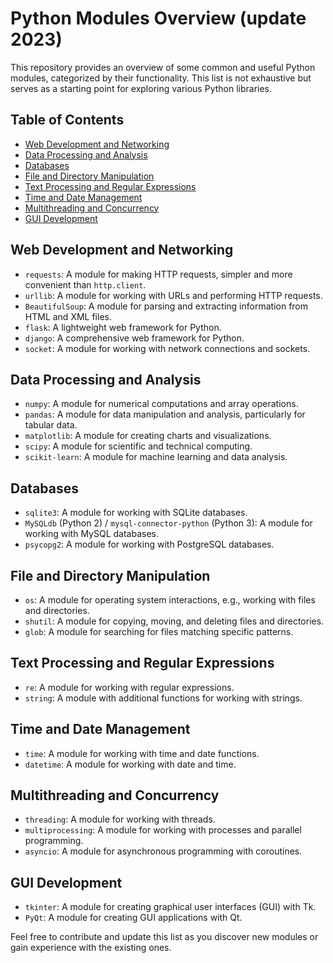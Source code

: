 # Python Modules Overview (update 2023)

This repository provides an overview of some common and useful Python modules, categorized by their functionality. This list is not exhaustive but serves as a starting point for exploring various Python libraries.

## Table of Contents

- [Web Development and Networking](#web-development-and-networking)
- [Data Processing and Analysis](#data-processing-and-analysis)
- [Databases](#databases)
- [File and Directory Manipulation](#file-and-directory-manipulation)
- [Text Processing and Regular Expressions](#text-processing-and-regular-expressions)
- [Time and Date Management](#time-and-date-management)
- [Multithreading and Concurrency](#multithreading-and-concurrency)
- [GUI Development](#gui-development)

## Web Development and Networking

- `requests`: A module for making HTTP requests, simpler and more convenient than `http.client`.
- `urllib`: A module for working with URLs and performing HTTP requests.
- `BeautifulSoup`: A module for parsing and extracting information from HTML and XML files.
- `flask`: A lightweight web framework for Python.
- `django`: A comprehensive web framework for Python.
- `socket`: A module for working with network connections and sockets.

## Data Processing and Analysis

- `numpy`: A module for numerical computations and array operations.
- `pandas`: A module for data manipulation and analysis, particularly for tabular data.
- `matplotlib`: A module for creating charts and visualizations.
- `scipy`: A module for scientific and technical computing.
- `scikit-learn`: A module for machine learning and data analysis.

## Databases

- `sqlite3`: A module for working with SQLite databases.
- `MySQLdb` (Python 2) / `mysql-connector-python` (Python 3): A module for working with MySQL databases.
- `psycopg2`: A module for working with PostgreSQL databases.

## File and Directory Manipulation

- `os`: A module for operating system interactions, e.g., working with files and directories.
- `shutil`: A module for copying, moving, and deleting files and directories.
- `glob`: A module for searching for files matching specific patterns.

## Text Processing and Regular Expressions

- `re`: A module for working with regular expressions.
- `string`: A module with additional functions for working with strings.

## Time and Date Management

- `time`: A module for working with time and date functions.
- `datetime`: A module for working with date and time.

## Multithreading and Concurrency

- `threading`: A module for working with threads.
- `multiprocessing`: A module for working with processes and parallel programming.
- `asyncio`: A module for asynchronous programming with coroutines.

## GUI Development

- `tkinter`: A module for creating graphical user interfaces (GUI) with Tk.
- `PyQt`: A module for creating GUI applications with Qt.

Feel free to contribute and update this list as you discover new modules or gain experience with the existing ones.
